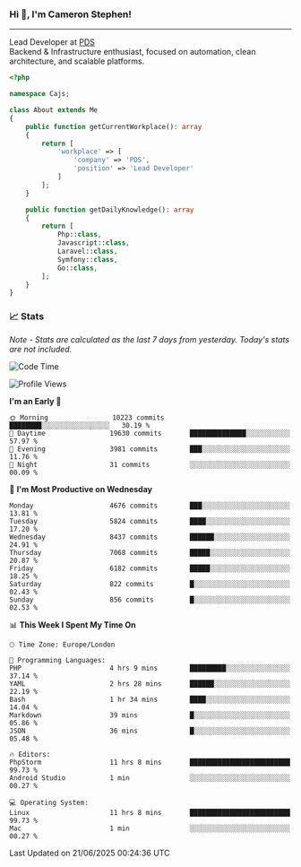 ### Hi 👋, I'm Cameron Stephen!

---

Lead Developer at [PDS](https://prindatasolutions.co.uk)  
Backend & Infrastructure enthusiast, focused on automation, clean architecture, and scalable platforms.


```php
<?php

namespace Cajs;

class About extends Me
{
    public function getCurrentWorkplace(): array
    {
        return [
            'workplace' => [
                'company' => 'PDS',
                'position' => 'Lead Developer'
            ]
        ];
    }

    public function getDailyKnowledge(): array
    {
        return [
            Php::class,
            Javascript::class,
            Laravel::class,
            Symfony::class,
            Go::class,
        ];
    }
}
```

### 📈 Stats
<p><em>Note - Stats are calculated as the last 7 days from yesterday. Today's stats are not included.</em></p>


<!--START_SECTION:waka-->
![Code Time](http://img.shields.io/badge/Code%20Time-4%2C540%20hrs%2027%20mins-blue)

![Profile Views](http://img.shields.io/badge/Profile%20Views-0-blue)

**I'm an Early 🐤** 

```text
🌞 Morning                10223 commits       ████████░░░░░░░░░░░░░░░░░   30.19 % 
🌆 Daytime                19630 commits       ██████████████░░░░░░░░░░░   57.97 % 
🌃 Evening                3981 commits        ███░░░░░░░░░░░░░░░░░░░░░░   11.76 % 
🌙 Night                  31 commits          ░░░░░░░░░░░░░░░░░░░░░░░░░   00.09 % 
```
📅 **I'm Most Productive on Wednesday** 

```text
Monday                   4676 commits        ███░░░░░░░░░░░░░░░░░░░░░░   13.81 % 
Tuesday                  5824 commits        ████░░░░░░░░░░░░░░░░░░░░░   17.20 % 
Wednesday                8437 commits        ██████░░░░░░░░░░░░░░░░░░░   24.91 % 
Thursday                 7068 commits        █████░░░░░░░░░░░░░░░░░░░░   20.87 % 
Friday                   6182 commits        █████░░░░░░░░░░░░░░░░░░░░   18.25 % 
Saturday                 822 commits         █░░░░░░░░░░░░░░░░░░░░░░░░   02.43 % 
Sunday                   856 commits         █░░░░░░░░░░░░░░░░░░░░░░░░   02.53 % 
```


📊 **This Week I Spent My Time On** 

```text
🕑︎ Time Zone: Europe/London

💬 Programming Languages: 
PHP                      4 hrs 9 mins        █████████░░░░░░░░░░░░░░░░   37.14 % 
YAML                     2 hrs 28 mins       ██████░░░░░░░░░░░░░░░░░░░   22.19 % 
Bash                     1 hr 34 mins        ████░░░░░░░░░░░░░░░░░░░░░   14.04 % 
Markdown                 39 mins             █░░░░░░░░░░░░░░░░░░░░░░░░   05.86 % 
JSON                     36 mins             █░░░░░░░░░░░░░░░░░░░░░░░░   05.48 % 

🔥 Editors: 
PhpStorm                 11 hrs 8 mins       █████████████████████████   99.73 % 
Android Studio           1 min               ░░░░░░░░░░░░░░░░░░░░░░░░░   00.27 % 

💻 Operating System: 
Linux                    11 hrs 8 mins       █████████████████████████   99.73 % 
Mac                      1 min               ░░░░░░░░░░░░░░░░░░░░░░░░░   00.27 % 
```


 Last Updated on 21/06/2025 00:24:36 UTC
<!--END_SECTION:waka-->
